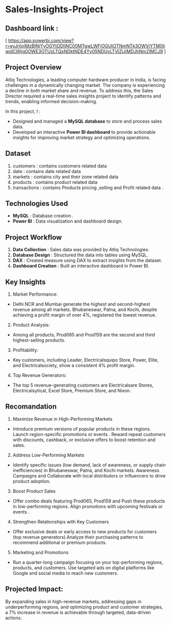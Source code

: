 # Sales-Insights-Project
## Dashboard link :
[ https://app.powerbi.com/view?r=eyJrIjoiMzBlNjYyOGYtODliNC00MTgwLWFjOGUtOTNmNTk3OWViYTM0IiwidCI6Ijg0OWE3OTUzLTQxNDktNDE4Yy05NDUyLTVlZjJiMDJhNmZlMCJ9 ]
 
## Project Overview  
Atliq Technologies, a leading computer hardware producer in India, is facing challenges in a dynamically changing market.
The company is experiencing a decline in both market share and revenue. To address this, the Sales Director required a real-time sales insights project to identify patterns and trends, enabling informed decision-making.  

In this project, I :  
- Designed and managed a **MySQL database** to store and process sales data.  
- Developed an interactive **Power BI dashboard** to provide actionable insights for improving market strategy and optimizing operations.  

## Dataset 
1. customers : contains customers related data
2. date : contains date related data
3. markets : contains city and their zone related data
4. products : contains product related data
5. transactions : contains Products pricing ,selling and Profit related data .  

## Technologies Used  
- **MySQL** : Database creation .  
- **Power BI** : Data visualization and dashboard design.

## Project Workflow  
1. **Data Collection** : Sales data was  provided by Atliq Technologies.  
2. **Database Design** : Structured the data into tables using MySQL.  
3. **DAX** :  Created measure using DAX to extract insights from the dataset.  
4. **Dashboard Creation** : Built an interactive dashboard in Power BI. 

## Key Insights
1. Market Performance:
- Delhi NCR and Mumbai generate the highest and second-highest revenue among all markets.
Bhubaneswar, Patna, and Kochi, despite achieving a profit margin of over 4%, registered the lowest revenue.
2. Product Analysis:
- Among all products, Prod065 and Prod159 are the second and third highest-selling products.
3. Profitability:
- Key customers, including Leader, Electricalsquipo Store, Power, Elite, and Electricalsociety, show a consistent 4% profit margin.

4. Top Revenue Generators:
- The top 5 revenue-generating customers are Electricalsare Stores, Electricalsytical, Excel Store, Premium Store, and Nixon. 

## Recomandation
1. Maximize Revenue in High-Performing Markets
- Introduce premium versions of popular products in these regions. Launch region-specific promotions or events .
  Reward repeat customers with discounts, cashback, or exclusive offers to boost retention and sales.
2. Address Low-Performing Markets
- Identify specific issues (low demand, lack of awareness, or supply chain inefficiencies) in Bhubaneswar, Patna, and Kochi markets.
  Awareness Campaigns and Collaborate with local distributors or influencers to drive product adoption.
3. Boost Product Sales
- Offer combo deals featuring Prod065, Prod159 and Push these products in low-performing regions. Align promotions with upcoming festivals or events .
4. Strengthen Relationships with Key Customers 
- Offer exclusive deals or early access to new products for customers (top revenue generators).Analyze their purchasing patterns to recommend additional or premium products.
5. Marketing and Promotions
- Run a quarter-long campaign focusing on your top-performing regions, products, and customers.
Use targeted ads on digital platforms like Google and social media to reach new customers.

## Projected Impact:
By expanding sales in high-revenue markets, addressing gaps in underperforming regions, and optimizing product and customer strategies, a 7% increase in revenue is achievable through targeted, data-driven actions.

  

